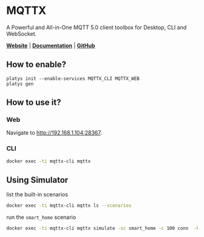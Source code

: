 # MQTTX

A Powerful and All-in-One MQTT 5.0 client toolbox for Desktop, CLI and WebSocket. 

**[Website](https://mqttx.app/)** | **[Documentation](https://mqttx.app/docs)** | **[GitHub](https://github.com/emqx/MQTTX)**

## How to enable?

```
platys init --enable-services MQTTX_CLI MQTTX_WEB
platys gen
```

## How to use it?

### Web

Navigate to <http://192.168.1.104:28367>.

### CLI

```bash
docker exec -ti mqttx-cli mqttx
```

## Using Simulator

list the built-in scenarios

```bash
docker exec -ti mqttx-cli mqttx ls --scenarios
```

run the `smart_home` scenario

```bash
docker exec -ti mqttx-cli mqttx simulate -sc smart_home -c 100 conn  -h 'mosquitto-1' -p 1883
```